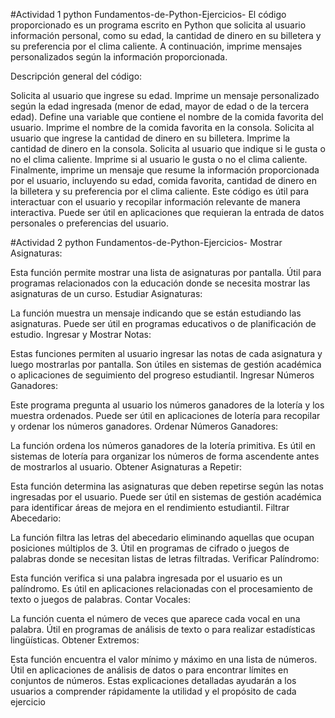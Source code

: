 #Actividad 1 python Fundamentos-de-Python-Ejercicios-
El código proporcionado es un programa escrito en Python que solicita al usuario información personal, como su edad, la cantidad de dinero en su billetera y su preferencia por el clima caliente. A continuación, imprime mensajes personalizados según la información proporcionada.

Descripción general del código:

Solicita al usuario que ingrese su edad.
Imprime un mensaje personalizado según la edad ingresada (menor de edad, mayor de edad o de la tercera edad).
Define una variable que contiene el nombre de la comida favorita del usuario.
Imprime el nombre de la comida favorita en la consola.
Solicita al usuario que ingrese la cantidad de dinero en su billetera.
Imprime la cantidad de dinero en la consola.
Solicita al usuario que indique si le gusta o no el clima caliente.
Imprime si al usuario le gusta o no el clima caliente.
Finalmente, imprime un mensaje que resume la información proporcionada por el usuario, incluyendo su edad, comida favorita, cantidad de dinero en la billetera y su preferencia por el clima caliente.
Este código es útil para interactuar con el usuario y recopilar información relevante de manera interactiva. Puede ser útil en aplicaciones que requieran la entrada de datos personales o preferencias del usuario.

#Actividad 2 python Fundamentos-de-Python-Ejercicios-
Mostrar Asignaturas:

Esta función permite mostrar una lista de asignaturas por pantalla.
Útil para programas relacionados con la educación donde se necesita mostrar las asignaturas de un curso.
Estudiar Asignaturas:

La función muestra un mensaje indicando que se están estudiando las asignaturas.
Puede ser útil en programas educativos o de planificación de estudio.
Ingresar y Mostrar Notas:

Estas funciones permiten al usuario ingresar las notas de cada asignatura y luego mostrarlas por pantalla.
Son útiles en sistemas de gestión académica o aplicaciones de seguimiento del progreso estudiantil.
Ingresar Números Ganadores:

Este programa pregunta al usuario los números ganadores de la lotería y los muestra ordenados.
Puede ser útil en aplicaciones de lotería para recopilar y ordenar los números ganadores.
Ordenar Números Ganadores:

La función ordena los números ganadores de la lotería primitiva.
Es útil en sistemas de lotería para organizar los números de forma ascendente antes de mostrarlos al usuario.
Obtener Asignaturas a Repetir:

Esta función determina las asignaturas que deben repetirse según las notas ingresadas por el usuario.
Puede ser útil en sistemas de gestión académica para identificar áreas de mejora en el rendimiento estudiantil.
Filtrar Abecedario:

La función filtra las letras del abecedario eliminando aquellas que ocupan posiciones múltiplos de 3.
Útil en programas de cifrado o juegos de palabras donde se necesitan listas de letras filtradas.
Verificar Palíndromo:

Esta función verifica si una palabra ingresada por el usuario es un palíndromo.
Es útil en aplicaciones relacionadas con el procesamiento de texto o juegos de palabras.
Contar Vocales:

La función cuenta el número de veces que aparece cada vocal en una palabra.
Útil en programas de análisis de texto o para realizar estadísticas lingüísticas.
Obtener Extremos:

Esta función encuentra el valor mínimo y máximo en una lista de números.
Útil en aplicaciones de análisis de datos o para encontrar límites en conjuntos de números.
Estas explicaciones detalladas ayudarán a los usuarios a comprender rápidamente la utilidad y el propósito de cada ejercicio
